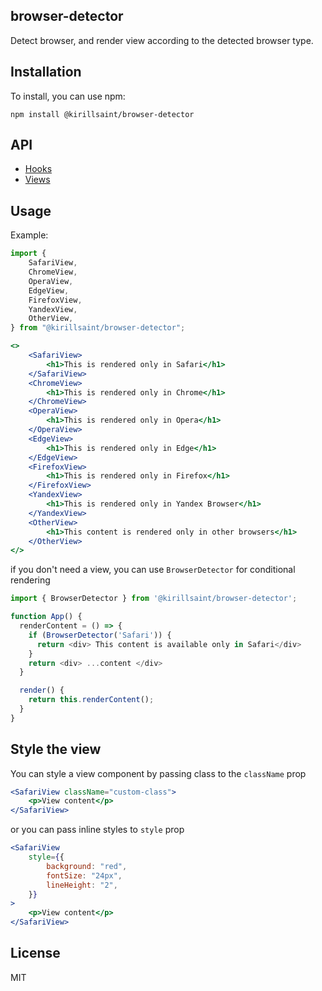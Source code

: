 ## browser-detector

Detect browser, and render view according to the detected browser type.

## Installation

To install, you can use npm:

```
npm install @kirillsaint/browser-detector
```

## API

- [Hooks](docs/api.md)
- [Views](docs/views.md)

## Usage

Example:

```javascript
import {
	SafariView,
	ChromeView,
	OperaView,
	EdgeView,
	FirefoxView,
	YandexView,
	OtherView,
} from "@kirillsaint/browser-detector";
```

```jsx
<>
	<SafariView>
		<h1>This is rendered only in Safari</h1>
	</SafariView>
	<ChromeView>
		<h1>This is rendered only in Chrome</h1>
	</ChromeView>
	<OperaView>
		<h1>This is rendered only in Opera</h1>
	</OperaView>
	<EdgeView>
		<h1>This is rendered only in Edge</h1>
	</EdgeView>
	<FirefoxView>
		<h1>This is rendered only in Firefox</h1>
	</FirefoxView>
	<YandexView>
		<h1>This is rendered only in Yandex Browser</h1>
	</YandexView>
	<OtherView>
		<h1>This content is rendered only in other browsers</h1>
	</OtherView>
</>
```

if you don't need a view, you can use `BrowserDetector` for conditional rendering

```javascript
import { BrowserDetector } from '@kirillsaint/browser-detector';

function App() {
  renderContent = () => {
    if (BrowserDetector('Safari')) {
      return <div> This content is available only in Safari</div>
    }
    return <div> ...content </div>
  }

  render() {
    return this.renderContent();
  }
}
```

## Style the view

You can style a view component by passing class to the `className` prop

```jsx
<SafariView className="custom-class">
	<p>View content</p>
</SafariView>
```

or you can pass inline styles to `style` prop

```jsx
<SafariView
	style={{
		background: "red",
		fontSize: "24px",
		lineHeight: "2",
	}}
>
	<p>View content</p>
</SafariView>
```

## License

MIT
